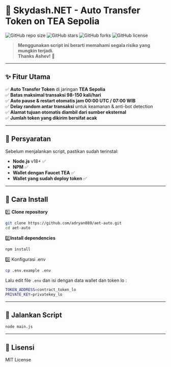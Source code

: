 # 🚀 Skydash.NET - Auto Transfer Token on TEA Sepolia  
![GitHub repo size](https://img.shields.io/github/repo-size/adryan089/eat-auto?style=flat-square)
![GitHub stars](https://img.shields.io/github/stars/adryan089/eat-auto?style=flat-square)
![GitHub forks](https://img.shields.io/github/forks/adryan089/eat-auto?style=flat-square)
![GitHub license](https://img.shields.io/github/license/adryan089/eat-auto?style=flat-square)

> **Menggunakan script ini berarti memahami segala risiko yang mungkin terjadi.**  
> **Thanks Ashev!** 💙  

---

## ✨ Fitur Utama  
✅ **Auto Transfer Token** di jaringan **TEA Sepolia**  
✅ **Batas maksimal transaksi 98-150 kali/hari**  
✅ **Auto pause & restart otomatis jam 00:00 UTC / 07:00 WIB**  
✅ **Delay random antar transaksi** untuk keamanan & anti-bot detection  
✅ **Alamat tujuan otomatis diambil dari sumber eksternal**  
✅ **Jumlah token yang dikirim bersifat acak**  

---

## 📌 Persyaratan  
Sebelum menjalankan script, pastikan sudah terinstal:  
- **Node.js** v18+ ✅  
- **NPM** ✅  
- **Wallet dengan Faucet TEA** ✅  
- **Wallet yang sudah deploy token** ✅

---

## 🔧 Cara Install  
1️⃣ **Clone repository**  
```bash
git clone https://github.com/adryan089/aet-auto.git
cd aet-auto
```

2️⃣**Install dependencies**
```bash
npm install
```
3️⃣ Konfigurasi .env
```bash
cp .env.example .env
```
Lalu edit file ```.env``` dan isi dengan data wallet dan token lo :
```bash
TOKEN_ADDRESS=contract_token_lo
PRIVATE_KEY=privatekey_lo
```

---

## 🚀 Jalankan Script

```bash
node main.js
```

---

## 📜 Lisensi
MIT License 
